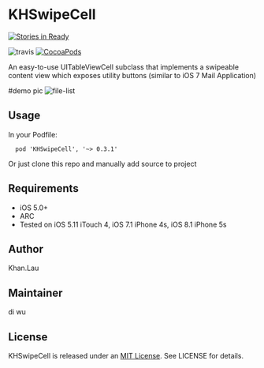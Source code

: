 # KHSwipeCell

[![Stories in Ready](https://badge.waffle.io/khan-lau/KHSwipeCell.png?label=ready&title=Ready)](https://waffle.io/khan-lau/KHSwipeCell)

![travis](https://travis-ci.org/khan-lau/KHSwipeCell.svg?branch=master)
[![CocoaPods](https://img.shields.io/cocoapods/v/KHSwipeCell.svg)]()

An easy-to-use UITableViewCell subclass that implements a swipeable content view which exposes utility buttons (similar to iOS 7 Mail Application)

#demo pic
![file-list](https://github.com/khan-lau/KHSwipeCell/blob/master/gif/KHSwipeCell.gif)

## Usage

In your Podfile:
```
  pod 'KHSwipeCell', '~> 0.3.1'
```
Or just clone this repo and manually add source to project

## Requirements
* iOS 5.0+
* ARC
* Tested on iOS 5.11 iTouch 4, iOS 7.1 iPhone 4s, iOS 8.1 iPhone 5s


## Author

Khan.Lau

## Maintainer

di wu

## License
KHSwipeCell is released under an [MIT License](http://opensource.org/licenses/MIT). See LICENSE for details.

